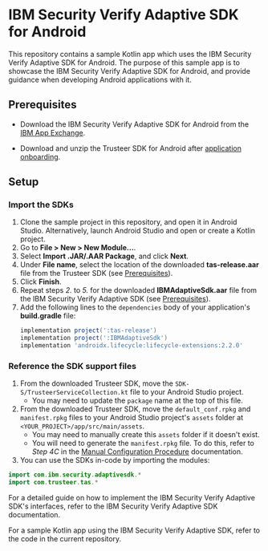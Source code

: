 # IBM Security Verify Adaptive SDK for Android

This repository contains a sample Kotlin app which uses the IBM Security Verify Adaptive SDK for Android. The purpose of this sample app is to showcase the IBM Security Verify Adaptive SDK for Android, and provide guidance when developing Android applications with it.

## Prerequisites

- Download the IBM Security Verify Adaptive SDK for Android from the [IBM App Exchange](https://exchange.xforce.ibmcloud.com/hub/IdentityandAccess).

- Download and unzip the Trusteer SDK for Android after [application onboarding](https://docs.verify.ibm.com/verify/docs/on-boarding-a-native-application).

## Setup

### Import the SDKs

1. Clone the sample project in this repository, and open it in Android Studio. Alternatively, launch Android Studio and open or create a Kotlin project.
2. Go to **File > New > New Module...**.
3. Select **Import .JAR/.AAR Package**, and click **Next**.
4. Under **File name**, select the location of the downloaded **tas-release.aar** file from the Trusteer SDK (see [Prerequisites](#prerequisites)).
5. Click **Finish**.
6. Repeat steps *2.* to *5.* for the downloaded **IBMAdaptiveSdk.aar** file from the IBM Security Verify Adaptive SDK (see [Prerequisites](#prerequisites)).
7. Add the following lines to the `dependencies` body of your application's **build.gradle** file:
    ```gradle
    implementation project(':tas-release')
    implementation project(':IBMAdaptiveSdk')
    implementation 'androidx.lifecycle:lifecycle-extensions:2.2.0'
    ```

### Reference the SDK support files

1. From the downloaded Trusteer SDK, move the `SDK-S/TrusteerServiceCollection.kt` file to your Android Studio project.
   - You may need to update the `package` name at the top of this file.
2. From the downloaded Trusteer SDK, move the `default_conf.rpkg` and `manifest.rpkg` files to your Android Studio project's `assets` folder at `<YOUR_PROJECT>/app/src/main/assets`.
   - You may need to manually create this `assets` folder if it doesn't exist.
   - You will need to generate the `manifest.rpkg` file. To do this, refer to *Step 4C* in the [Manual Configuration Procedure](https://www.ibm.com/support/knowledgecenter/SS7PQ8_5.1.0/qsg/t_Configure_Your_Build_System_Android.html) documentation.
3. You can use the SDKs in-code by importing the modules:

```kotlin
import com.ibm.security.adaptivesdk.*
import com.trusteer.tas.*
```

For a detailed guide on how to implement the IBM Security Verify Adaptive SDK's interfaces, refer to the IBM Security Verify Adaptive SDK documentation.

For a sample Kotlin app using the IBM Security Verify Adaptive SDK, refer to the code in the current repository.
